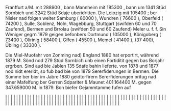 Franffurt a/M. mit 288900 , bann Mannheim mit 185300 , bann um 1341 Stüd Sornbich und 3242 Stüd Sdaje uberidritten. Die Leipzig mit 105400 ; ber Nisler nad folgen weiter Samburg ( 80000 ), Wundren ( 76600 ), Oberfeld ( 74200 ), Sulle, Soblenz, Nöln, Wagebburg, Stuttgart (swifden 60 und 70 Zaufend), Bermen und Brrolau (swifden 50 und 60 Zaufend) Meler u. f. f. Sin Weniger gegrn 1879 geigen befonbers Dortmund ( 105000 ), Königoberg ( 73400 ), Olirinig ( 58400 ), Gffen ( 45500 ), Memel ( 41400 ), (37 400), Übling ( 33300 ).

Die Miel-Muofahr von Zonming nad) England 1880 hat erportirt, während 1879 M. Sönd nod 279 Stüd Sornbich unb einen Fortiditit gegen bas Borjahr ergrben. Sind aud bie Jablen 135 Sdafe bahin lieferte.
von 1878 und 1877 nod nidt ereridt, so fub bad bie von 1879 Sererfiderungen in Bermen. Die Summe ber bier im Jabre 1880 geidtorfirern Sererfiderungen britug nad einer Mafelfung ber Gerren Sdpariter \& Maunet 401.164400 M. gegen 347.659000 M. in 1879. Bon biefer Gejammtamme fufen auf

|  |  |  |  |  |  |  |  |  |  |  |  |  |  |  |  |  |  |  |  |  |  |  |  |  |  |  |  |  |  |  |  |  |  |  |  |  |  |  |  |  |  |  |  |  |  |  |  |  |  |  |  |  |  |  |  |  |  |  |  |  |  |  |  |  |  |  |  |  |  |  |  |  |  |  |  |  |  |  |  |  |  |  |  |  |  |  |  |  |  |  |  |  |  |  |  |  |  |  |  |